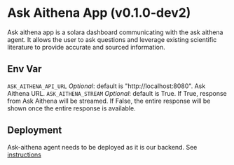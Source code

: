 # Ask Aithena App (v0.1.0-dev2)

Ask aithena app is a solara dashboard communicating with the ask aithena agent.
It allows the user to ask questions and leverage existing scientific literature 
to provide accurate and sourced information.

## Env Var

`ASK_AITHENA_API_URL` *Optional*: default is "http://localhost:8080". Ask Aithena URL.
`ASK_AITHENA_STREAM` *Optional*: default is True. If True, response from Ask Aithena will be streamed. If False, the entire response will be shown once the entire response is available.

## Deployment

Ask-aithena agent needs to be deployed as it is our backend. 
See [instructions](../../agents/ask-aithena-agent/README.md)